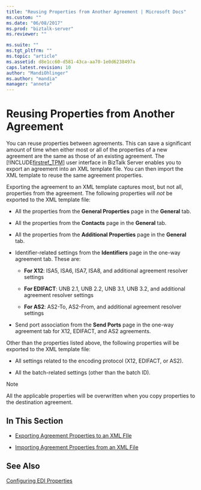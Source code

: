 ```yaml
---
title: "Reusing Properties from Another Agreement | Microsoft Docs"
ms.custom: ""
ms.date: "06/08/2017"
ms.prod: "biztalk-server"
ms.reviewer: ""

ms.suite: ""
ms.tgt_pltfrm: ""
ms.topic: "article"
ms.assetid: d8e1cc60-d581-43ca-aa70-1e0d6238497a
caps.latest.revision: 10
author: "MandiOhlinger"
ms.author: "mandia"
manager: "anneta"
---
```

# Reusing Properties from Another Agreement
You can reuse properties between agreements. This can save a significant amount of time when either most or all of the properties of a new agreement are the same as those of an existing agreement. The [!INCLUDE[firstref_TPM](../includes/firstref-tpm-md.md)] user interface in BizTalk Server enables you to export an agreement into an XML template file. You can then import the XML template to reuse the same agreement properties.  
  
 Exporting the agreement to an XML template captures most, but not all, properties from the agreement. The following properties will *not* be exported to the XML template file:  
  
-   All the properties from the **General Properties** page in the **General** tab.  
  
-   All the properties from the **Contacts** page in the **General** tab.  
  
-   All the properties from the **Additional Properties** page in the **General** tab.  
  
-   Identifier-related settings from the **Identifiers** page in the one-way agreement tab. These are:  
  
    -   **For X12**: ISA5, ISA6, ISA7, ISA8, and additional agreement resolver settings  
  
    -   **For EDIFACT**: UNB 2.1, UNB 2.2, UNB 3.1, UNB 3.2, and additional agreement resolver settings  
  
    -   **For AS2**: AS2-To, AS2-From, and additional agreement resolver settings  
  
-   Send port association from the **Send Ports** page in the one-way agreement tab for X12, EDIFACT, and AS2 agreements.  
  
 Other than the properties listed above, the following properties will be exported to the XML template file:  
  
-   All settings related to the encoding protocol (X12, EDIFACT, or AS2).  
  
-   All the batch-related settings (other than the batch ID).  
  
> [!NOTE]
>  All the applicable properties will be overwritten when you copy properties to the destination agreement.  
  
## In This Section  
  
-   [Exporting Agreement Properties to an XML FIle](../core/exporting-agreement-properties-to-an-xml-file.md)  
  
-   [Importing Agreement Properties from an XML File](../core/importing-agreement-properties-from-an-xml-file.md)  
  
## See Also  
 [Configuring EDI Properties](../core/configuring-edi-properties.md)